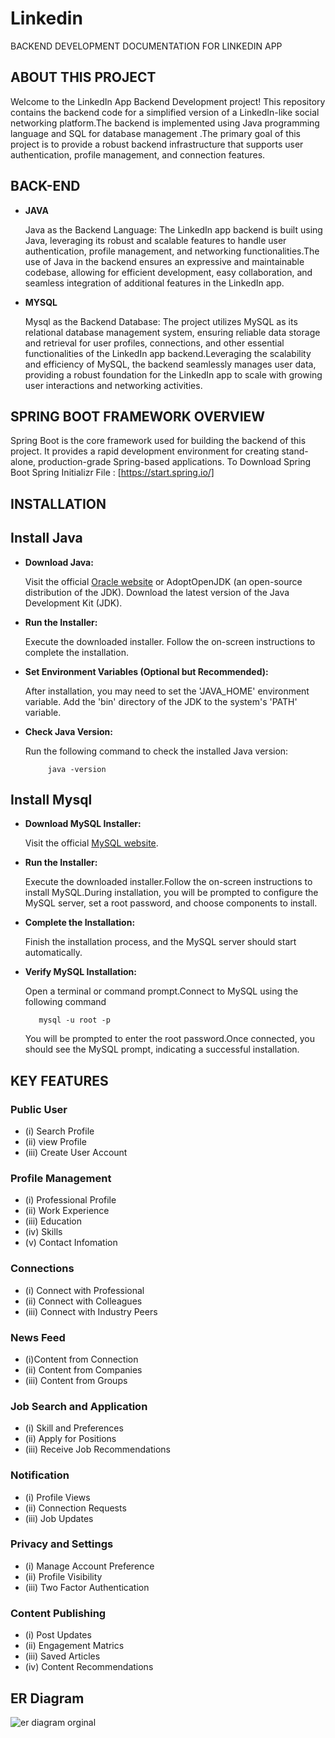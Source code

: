 # Linkedin

BACKEND DEVELOPMENT DOCUMENTATION FOR LINKEDIN APP

 ## ABOUT THIS PROJECT
Welcome to the LinkedIn App Backend Development project! This repository contains the backend code for a simplified version of a LinkedIn-like social networking platform.The backend is implemented using Java programming language and  SQL for database management .The primary goal of this project is to provide a robust backend infrastructure that supports user authentication, profile management, and connection features.

## BACK-END
- __JAVA__

  Java as the Backend Language:
  The LinkedIn app backend is built using Java, leveraging its robust and scalable features to handle user authentication, profile 
  management, and networking functionalities.The use of Java in the backend ensures an expressive and maintainable codebase, 
  allowing for efficient development, easy collaboration, and seamless integration of additional features in the LinkedIn app.
  
- __MYSQL__
  
  Mysql as the Backend Database:
  The project utilizes MySQL as its relational database management system, ensuring reliable data storage and retrieval for user profiles, 
  connections, and other essential functionalities of the LinkedIn app backend.Leveraging the scalability and efficiency of MySQL, the 
  backend seamlessly manages user data, providing a robust foundation for the LinkedIn app to scale with growing user interactions and 
  networking activities.

## SPRING BOOT FRAMEWORK OVERVIEW

Spring Boot is the core framework used for building the backend of this project. It provides a rapid development environment for creating stand-alone, production-grade Spring-based applications.
To Download Spring Boot Spring Initializr File : [https://start.spring.io/]

## INSTALLATION 

## Install Java
- __Download Java:__
  
  Visit the official [Oracle website](https://www.oracle.com/java/technologies/downloads/) or AdoptOpenJDK (an open-source distribution of the JDK).
  Download the latest version of the Java Development Kit (JDK).

- __Run the Installer:__

  Execute the downloaded installer.
  Follow the on-screen instructions to complete the installation.

- __Set Environment Variables (Optional but Recommended):__
  
  After installation, you may need to set the 'JAVA_HOME' environment variable.
  Add the 'bin' directory of the JDK to the system's 'PATH' variable.

 - __Check Java Version:__
    
    Run the following command to check the installed Java version:
    
            java -version

## Install Mysql
- __Download MySQL Installer:__

  Visit the official [MySQL website](https://www.mysql.com/downloads/).

 - __Run the Installer:__

   Execute the downloaded installer.Follow the on-screen instructions to install MySQL.During installation, you will be prompted to configure the MySQL server, set a root password, and choose components to install.

 - __Complete the Installation:__

   Finish the installation process, and the MySQL server should start automatically.

 - __Verify MySQL Installation:__

   Open a terminal or command prompt.Connect to MySQL using the following command

          mysql -u root -p

   You will be prompted to enter the root password.Once connected, you should see the MySQL prompt, indicating a successful installation.

## KEY FEATURES

### Public User

- (i)   Search Profile
- (ii)  view Profile
- (iii) Create User Account

### Profile Management

- (i)  Professional Profile
- (ii) Work Experience
- (iii) Education
- (iv)  Skills
- (v)  Contact Infomation


### Connections
- (i) Connect with Professional 
- (ii) Connect with Colleagues
- (iii) Connect with Industry Peers


### News Feed
- (i)Content from Connection
- (ii) Content from Companies
- (iii) Content from Groups
  

### Job Search and Application
- (i) Skill and Preferences
- (ii) Apply for Positions
- (iii) Receive Job Recommendations

### Notification
- (i) Profile Views
- (ii) Connection Requests
- (iii) Job Updates

 ### Privacy and Settings
 - (i) Manage Account Preference
 - (ii) Profile Visibility
 - (iii) Two Factor Authentication

### Content Publishing
- (i) Post Updates
- (ii) Engagement Matrics
- (iii) Saved Articles
- (iv) Content Recommendations

## ER Diagram

![er diagram orginal](https://github.com/Sreepurvaja/Linkedin/assets/99593891/5731b470-7ac5-4a69-8224-3f4a9adac66b)
   

  
  
            
   


